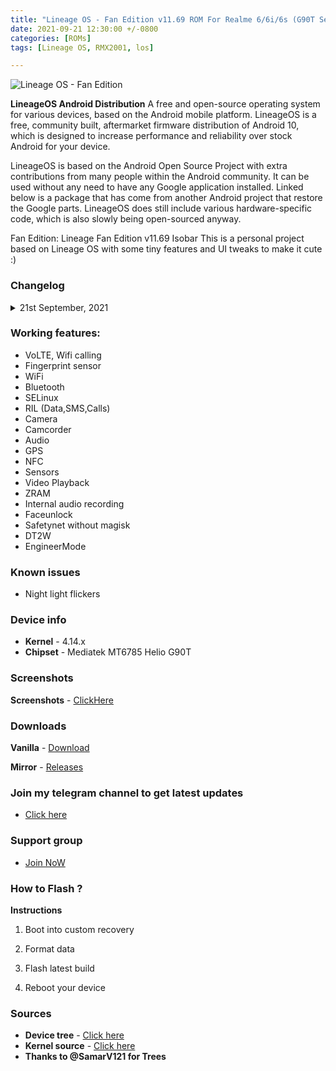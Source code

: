 ```yaml
---
title: "Lineage OS - Fan Edition v11.69 ROM For Realme 6/6i/6s (G90T Series) [UNOFFICIAL]"
date: 2021-09-21 12:30:00 +/-0800
categories: [ROMs]
tags: [Lineage OS, RMX2001, los]

---
```


![Lineage OS - Fan Edition](https://github.com/iamthecloverly/iamthecloverly.github.io/-/master/assets/img/headers/los-fe.jpg?raw=true)

**LineageOS Android Distribution**
A free and open-source operating system for various devices, based on the Android mobile platform.
LineageOS is a free, community built, aftermarket firmware distribution of Android 10, which is designed to increase performance and reliability over stock Android for your device.

LineageOS is based on the Android Open Source Project with extra contributions from many people within the Android community. It can be used without any need to have any Google application installed. Linked below is a package that has come from another Android project that restore the Google parts. LineageOS does still include various hardware-specific code, which is also slowly being open-sourced anyway.

Fan Edition:
Lineage Fan Edition v11.69 Isobar
This is a personal project based on Lineage OS with some tiny features and UI tweaks to make it cute :)

### Changelog

<details>
<summary>21st September, 2021</summary>
<p><ul>
<li> Initial built</li>
<li> Latest September Patch Merged android-11.0.0_r43</li>
<li> Fixed Safety Net Issues and by default it will pass</li>
<li> Some other improvements and bug fixes.</li>
<li> Lineage source upstream.</li>
</ul></p>
</details>

### Working features:
* VoLTE, Wifi calling
* Fingerprint sensor
* WiFi
* Bluetooth
* SELinux
* RIL (Data,SMS,Calls)
* Camera
* Camcorder
* Audio
* GPS
* NFC
* Sensors
* Video Playback
* ZRAM
* Internal audio recording
* Faceunlock
* Safetynet without magisk
* DT2W
* EngineerMode

### Known issues
* Night light flickers

### Device info
* **Kernel** - 4.14.x
* **Chipset** - Mediatek MT6785 Helio G90T

### Screenshots
**Screenshots** - [ClickHere](https://t.me/TheCloverly_Projects/305)

### Downloads
**Vanilla** - [Download](https://sourceforge.net/projects/thecloverlyprojects/files/RMX2001/LineageFE-v11.69-20210920-RMX2001-Isobar.zip/download)

**Mirror** - [Releases](https://github.com/iamthecloverly/releases/releases/download/0.07/LineageFE-v11.69-20210920-RMX2001-Isobar.zip)


### Join my telegram channel to get latest updates
* [Click here](https://t.me/TheCloverly_Releases)

### Support group
* [Join NoW](https://t.me/SriBalajiHub)

### How to Flash ?
**Instructions**

1) Boot into custom recovery 

2) Format data

3) Flash latest build

4) Reboot your device 

### Sources
* **Device tree** - [Click here](https://github.com/iamthecloverly/device_realme_RMX2001)
* **Kernel source** - [Click here](https://github.com/iamthecloverly/kernel_realme_RMX2001)
* **Thanks to @SamarV121 for Trees**
